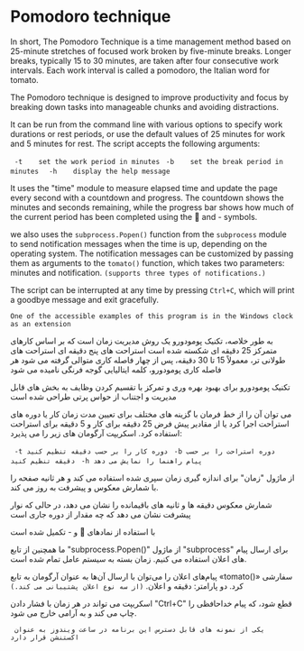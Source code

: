 # Pomodoro technique

In short, The Pomodoro Technique is a time management method based on 25-minute stretches of focused work broken by
five-minute breaks. Longer breaks, typically 15 to 30 minutes, are taken after four consecutive work intervals.
Each work interval is called a pomodoro, the Italian word for tomato.

The Pomodoro technique is designed to improve productivity and focus by breaking down tasks into manageable chunks
and avoiding distractions.

It can be run from the command line with various options to specify work durations or rest periods, or use the
default values of 25 minutes for work and 5 minutes for rest. The script accepts the following arguments:

 `  -t    set the work period in minutes `
 `  -b    set the break period in minutes `
 `  -h    display the help message`

It uses the "time" module to measure elapsed time and update the page every second with a countdown and progress.
The countdown shows the minutes and seconds remaining, while the progress bar shows how much of the current period
has been completed using the 🍅 and - symbols.


we also uses the `subprocess.Popen()` function from the `subprocess` module to send notification messages when the
time is up, depending on the operating system.
The notification messages can be customized by passing them as arguments to the `tomato()` function, which takes
two parameters: minutes and notification. `(supports three types of notifications.)`


The script can be interrupted at any time by pressing `Ctrl+C`,
 which will print a goodbye message and exit gracefully.


`One of the accessible examples of this program is in the Windows clock as an extension`


به طور خلاصه، تکنیک پومودورو یک روش مدیریت زمان است که بر اساس کارهای متمرکز 25 دقیقه ای شکسته شده است
استراحت های پنج دقیقه ای استراحت های طولانی تر، معمولاً 15 تا 30 دقیقه، پس از چهار فاصله کاری متوالی گرفته می شود
هر فاصله کاری پومودورو، کلمه ایتالیایی گوجه فرنگی نامیده می شود

تکنیک پومودورو برای بهبود بهره وری و تمرکز با تقسیم کردن وظایف به بخش های قابل مدیریت
و اجتناب از حواس پرتی طراحی شده است


می توان آن را از خط فرمان با گزینه های مختلف برای تعیین مدت زمان کار یا دوره های استراحت اجرا کرد
 یا از مقادیر پیش فرض 25 دقیقه برای کار و 5 دقیقه برای استراحت استفاده کرد.
  اسکریپت آرگومان های زیر را می پذیرد:

  ` -t دوره کار را بر حسب دقیقه تنظیم کنید`
  ` -b دوره استراحت را بر حسب دقیقه تنظیم کنید`
  ` -h پیام راهنما را نمایش می دهد`

از ماژول "زمان" برای اندازه گیری زمان سپری شده استفاده می کند
 و هر ثانیه صفحه را با شمارش معکوس و پیشرفت به روز می کند.

 شمارش معکوس دقیقه ها و ثانیه های باقیمانده را نشان می دهد،
  در حالی که نوار پیشرفت نشان می دهد که چه مقدار از دوره جاری است

  با استفاده از نمادهای 🍅 و - تکمیل شده است

ما همچنین از تابع "subprocess.Popen()" از ماژول "subprocess" برای ارسال پیام های اعلان استفاده می کنیم.
زمان بسته به سیستم عامل تمام شده است.

پیام‌های اعلان را می‌توان با ارسال آن‌ها به عنوان آرگومان به تابع «tomato()» سفارشی کرد.
دو پارامتر: دقیقه و اعلان. `(از سه نوع اعلان پشتیبانی می کند.)`



اسکریپت می تواند در هر زمان با فشار دادن "Ctrl+C" قطع شود،
  که پیام خداحافظی را چاپ می کند و به آرامی خارج می شود.

  ` یکی از نمونه های قابل دسترس این برنامه در ساعت ویندوز به عنوان اکستنشن قرار دارد`
